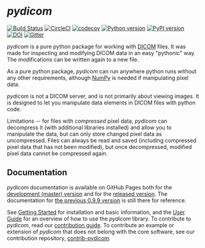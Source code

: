 *pydicom*
=======

[![Build Status](https://github.com/pydicom/pydicom/workflows/pythonpackage/badge.svg)](https://github.com/pydicom/pydicom/actions?query=workflow%3Apythonpackage)
[![CircleCI](https://circleci.com/gh/pydicom/pydicom/tree/master.svg?style=shield)](https://circleci.com/gh/pydicom/pydicom/tree/master)
[![codecov](https://codecov.io/gh/pydicom/pydicom/branch/master/graph/badge.svg)](https://codecov.io/gh/pydicom/pydicom)
[![Python version](https://img.shields.io/pypi/pyversions/pydicom.svg)](https://img.shields.io/pypi/pyversions/pydicom.svg)
[![PyPI version](https://badge.fury.io/py/pydicom.svg)](https://badge.fury.io/py/pydicom)
[![DOI](https://zenodo.org/badge/DOI/10.5281/zenodo.3891702.svg)](https://doi.org/10.5281/zenodo.3891702)
[![Gitter](https://badges.gitter.im/pydicom/Lobby.svg)](https://gitter.im/pydicom/Lobby?utm_source=badge&utm_medium=badge&utm_campaign=pr-badge)

*pydicom* is a pure python package for working with [DICOM](http://medical.nema.org/) files.
It was made for inspecting and modifying DICOM data in an easy "pythonic" way.
The modifications can be written again to a new file.

As a pure python package, *pydicom* can run anywhere python runs without any other requirements,
although [NumPy](http://www.numpy.org) is needed if manipulating pixel data.

*pydicom* is not a DICOM server, and is not primarily about viewing images.
It is designed to let you
manipulate data elements in DICOM files with python code.

Limitations -- for files with _compressed_ pixel data, *pydicom* can decompress
it (with additional libraries installed) and allow you to manipulate the data,
but can only store changed pixel data as uncompressed. Files can always be
read and saved (including compressed pixel data that has not been modified),
but once decompressed, modified pixel data cannot be compressed again.

Documentation
-------------

*pydicom* documentation is available on GitHub Pages both for the [development
 (master) version](https://pydicom.github.io/pydicom/dev) and for the
[released version](https://pydicom.github.io/pydicom/stable). The
documentation for [the previous 0.9.9 version](https://pydicom.github.io/pydicom/0.9/)
is still there for reference.

See [Getting Started](https://pydicom.github.io/pydicom/stable/old/getting_started.html)
for installation and basic information, and the
[User Guide](https://pydicom.github.io/pydicom/stable/pydicom_user_guide.html)
for an overview of how to use the *pydicom* library.
To contribute to *pydicom*, read our [contribution guide](https://github.com/pydicom/pydicom/blob/master/CONTRIBUTING.md).
To contribute an example or extension of *pydicom* that does not belong with
the core software, see our contribution repository,
[contrib-pydicom](https://www.github.com/pydicom/contrib-pydicom).
